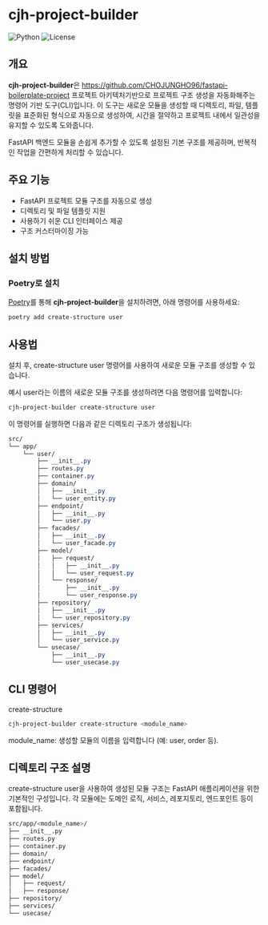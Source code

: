 # cjh-project-builder

![Python](https://img.shields.io/badge/Python-3.8%2B-blue)
![License](https://img.shields.io/badge/License-MIT-green)

## 개요

**cjh-project-builder**은 https://github.com/CHOJUNGHO96/fastapi-boilerplate-project 프로젝트 아키텍처기반으로 프로젝트 구조 생성을 자동화해주는 명령어 기반 도구(CLI)입니다. 
이 도구는 새로운 모듈을 생성할 때 디렉토리, 파일, 템플릿을 표준화된 형식으로 자동으로 생성하여, 시간을 절약하고 프로젝트 내에서 일관성을 유지할 수 있도록 도와줍니다.

FastAPI 백엔드 모듈을 손쉽게 추가할 수 있도록 설정된 기본 구조를 제공하며, 반복적인 작업을 간편하게 처리할 수 있습니다.

## 주요 기능

- FastAPI 프로젝트 모듈 구조를 자동으로 생성
- 디렉토리 및 파일 템플릿 지원
- 사용하기 쉬운 CLI 인터페이스 제공
- 구조 커스터마이징 가능

## 설치 방법

### Poetry로 설치

[Poetry](https://python-poetry.org/)를 통해 **cjh-project-builder**을 설치하려면, 아래 명령어를 사용하세요:

```bash
poetry add create-structure user
```

## 사용법
설치 후, create-structure user 명령어를 사용하여 새로운 모듈 구조를 생성할 수 있습니다.

예시
user라는 이름의 새로운 모듈 구조를 생성하려면 다음 명령어를 입력합니다:

```bash
cjh-project-builder create-structure user
```

이 명령어를 실행하면 다음과 같은 디렉토리 구조가 생성됩니다:
```css
src/
└── app/
    └── user/
        ├── __init__.py
        ├── routes.py
        ├── container.py
        ├── domain/
        │   ├── __init__.py
        │   └── user_entity.py
        ├── endpoint/
        │   ├── __init__.py
        │   └── user.py
        ├── facades/
        │   ├── __init__.py
        │   └── user_facade.py
        ├── model/
        │   ├── request/
        │   │   ├── __init__.py
        │   │   └── user_request.py
        │   └── response/
        │       ├── __init__.py
        │       └── user_response.py
        ├── repository/
        │   ├── __init__.py
        │   └── user_repository.py
        ├── services/
        │   ├── __init__.py
        │   └── user_service.py
        └── usecase/
            ├── __init__.py
            └── user_usecase.py
```

## CLI 명령어
create-structure
```bash
cjh-project-builder create-structure <module_name>
```
module_name: 생성할 모듈의 이름을 입력합니다 (예: user, order 등).

## 디렉토리 구조 설명
create-structure user을 사용하여 생성된 모듈 구조는 FastAPI 애플리케이션을 위한 기본적인 구성입니다. 각 모듈에는 도메인 로직, 서비스, 레포지토리, 엔드포인트 등이 포함됩니다.
```bash
src/app/<module_name>/
├── __init__.py
├── routes.py
├── container.py
├── domain/
├── endpoint/
├── facades/
├── model/
│   ├── request/
│   ├── response/
├── repository/
├── services/
└── usecase/
```
